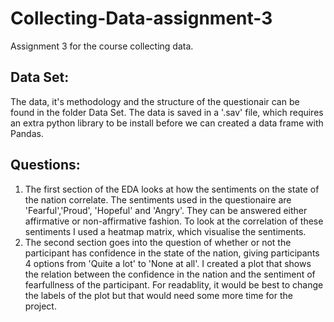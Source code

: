 # Collecting-Data-assignment-3
Assignment 3 for the course collecting data.

## Data Set:

The data, it's methodology and the structure of the questionair can be found in the folder Data Set. The data is saved in a '.sav' file, which requires an extra python library to be install before we can created a data frame with Pandas. 

## Questions:

1. The first section of the EDA looks at how the sentiments on the state of the nation correlate. The sentiments used in the questionaire are 'Fearful','Proud', 'Hopeful' and 'Angry'. They can be answered either affirmative or non-affirmative fashion. To look at the correlation of these sentiments I used a heatmap matrix, which visualise the sentiments.
2. The second section goes into the question of whether or not the participant has confidence in the state of the nation, giving participants 4 options from 'Quite a lot' to 'None at all'. I created a plot that shows the relation between the confidence in the nation and the sentiment of fearfullness of the participant. For readablity, it would be best to change the labels of the plot but that would need some more time for the project.
